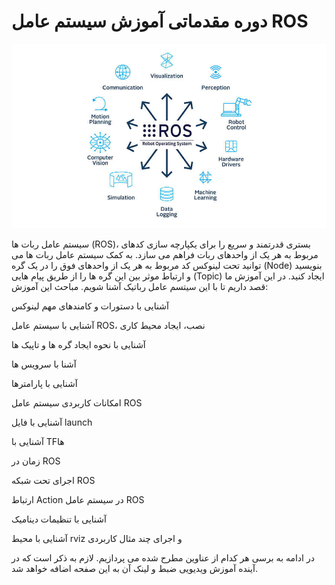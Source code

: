# دوره مقدماتی آموزش سیستم عامل ROS

![Alt text](image.png)

سیستم عامل ربات ها (ROS)، بستری قدرتمند و سریع را برای یکپارچه سازی کدهای مربوط به هر یک از واحدهای ربات فراهم می سازد. به کمک سیستم عامل ربات ها می توانید تحت لینوکس کد مربوط به هر یک از واحدهای فوق را در یک گره (Node) بنویسید و ارتباط موثر بین این گره ها را از طریق پیام هایی (Topic) ایجاد کنید. در این آموزش ما قصد داریم تا با این سیتسم عامل رباتیک آشنا شویم. مباحث این آموزش:

آشنایی با دستورات و کامندهای مهم لینوکس

آشنایی با سیستم عامل ROS، نصب، ایجاد محیط کاری

آشنایی با نحوه ایجاد گره ها و تاپیک ها

آشنا با سرویس ها

آشنایی با پارامترها

امکانات کاربردی سیستم عامل ROS

آشنایی با فایل launch

آشنایی با TFها

زمان در ROS

اجرای تحت شبکه ROS

ارتباط Action در سیستم عامل ROS

آشنایی با تنظیمات دینامیک

آشنایی با محیط rviz و اجرای چند مثال کاربردی

در ادامه به برسی هر کدام از عناوین مطرح شده می پردازیم. لازم به ذکر است که در آینده آموزش ویدیویی ضبط و لینک آن به این صفحه اضافه خواهد شد.
